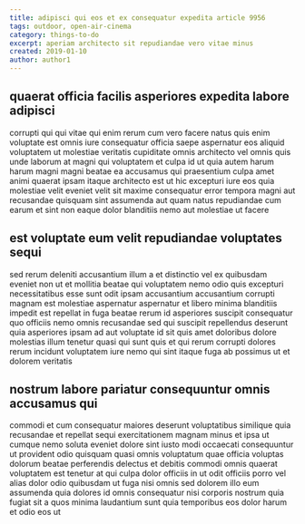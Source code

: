 ```yaml
---
title: adipisci qui eos et ex consequatur expedita article 9956
tags: outdoor, open-air-cinema
category: things-to-do
excerpt: aperiam architecto sit repudiandae vero vitae minus
created: 2019-01-10
author: author1
---
```


## quaerat officia facilis asperiores expedita labore adipisci

corrupti qui qui vitae qui enim rerum cum vero facere natus quis enim voluptate est omnis iure consequatur officia saepe aspernatur eos aliquid voluptatem ut molestiae veritatis cupiditate omnis architecto vel omnis quis unde laborum at magni qui voluptatem et culpa id ut quia autem harum harum magni magni beatae ea accusamus qui praesentium culpa amet animi quaerat ipsam itaque architecto est ut hic excepturi iure eos quia molestiae velit eveniet velit sit maxime consequatur error tempora magni aut recusandae quisquam sint assumenda aut quam natus repudiandae cum earum et sint non eaque dolor blanditiis nemo aut molestiae ut facere

## est voluptate eum velit repudiandae voluptates sequi

sed rerum deleniti accusantium illum a et distinctio vel ex quibusdam eveniet non ut et mollitia beatae qui voluptatem nemo odio quis excepturi necessitatibus esse sunt odit ipsam accusantium accusantium corrupti magnam est molestiae aspernatur aspernatur et libero minima blanditiis impedit est repellat in fuga beatae rerum id asperiores suscipit consequatur quo officiis nemo omnis recusandae sed qui suscipit repellendus deserunt quia asperiores ipsam ad aut voluptate id sit quis amet doloribus dolore molestias illum tenetur quasi qui sunt quis et qui rerum corrupti dolores rerum incidunt voluptatem iure nemo qui sint itaque fuga ab possimus ut et dolorem veritatis

## nostrum labore pariatur consequuntur omnis accusamus qui

commodi et cum consequatur maiores deserunt voluptatibus similique quia recusandae et repellat sequi exercitationem magnam minus et ipsa ut cumque nemo soluta eveniet dolore sint iusto modi occaecati consequuntur ut provident odio quisquam quasi omnis voluptatum quae officia voluptas dolorum beatae perferendis delectus et debitis commodi omnis quaerat voluptatem est tenetur at qui culpa dolor officiis in ut odit officiis porro vel alias dolor odio quibusdam ut fuga nisi omnis sed dolorem illo eum assumenda quia dolores id omnis consequatur nisi corporis nostrum quia fugiat sit a quos minima laudantium sunt quia temporibus eos dolor harum et odio eos ut

